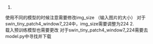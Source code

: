 1.  
使用不同的模型的时候注意需要修改img_size （输入图片的大小）
对于swin_tiny_patch4_window7_224中，img_size需要调整为224
2.  
载入预训练模型也需要更改
对于swin_tiny_patch4_window7_224需要去model.py中寻找并下载